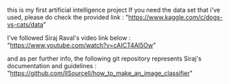 this is my first artificial intelligence project 
If you need the data set that i've used, please do check the provided link :
"https://www.kaggle.com/c/dogs-vs-cats/data"


I've followed Siraj Raval's video link below : 
"https://www.youtube.com/watch?v=cAICT4Al5Ow"


and as per further info, the following git repository represents Siraj's documentation and guidelines :
"https://github.com/llSourcell/how_to_make_an_image_classifier"
